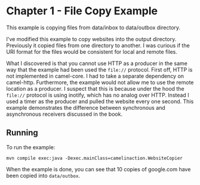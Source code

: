 Chapter 1 - File Copy Example
=======================

This example is copying files from data/inbox to data/outbox directory.

I've modified this example to copy websites into the output directory. Previously it copied files from one directory to another. I was curious if the URI format for the files would be consistent for local and remote files.

What I discovered is that you cannot use HTTP as a producer in the same way that the example had been used the `file://` protocol. First off, HTTP is not implemented in camel-core. I had to take a separate dependency on camel-http. Furthermore, the example would not allow me to use the remote location as a producer. I suspect that this is because under the hood the `file://` protocol is using inotify, which has no analog over HTTP. Instead I used a timer as the producer and pulled the website every one second. This example demonstrates the difference between synchronous and asynchronous receivers discussed in the book.


Running
-----------

To run the example:

    mvn compile exec:java -Dexec.mainClass=camelinaction.WebsiteCopier
    
When the example is done, you can see that 10 copies of google.com have been copied into `data/outbox`.
